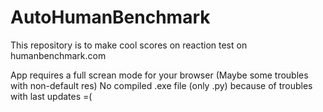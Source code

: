 # AutoHumanBenchmark
This repository is to make cool scores on reaction test on humanbenchmark.com

App requires a full screan mode for your browser (Maybe some troubles with non-default res)
No compiled .exe file (only .py) because of troubles with last updates =(
